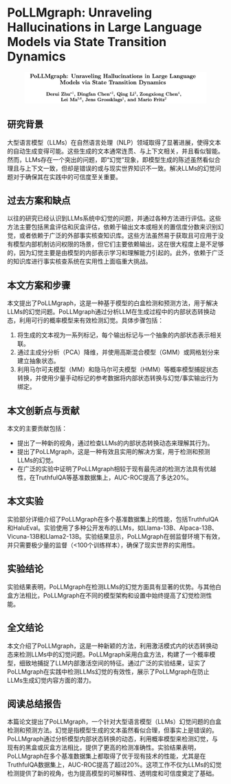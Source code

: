 # PoLLMgraph: Unraveling Hallucinations in Large Language Models via State Transition Dynamics

<figure><img src="../.gitbook/assets/image (1) (1) (1) (1) (1) (1) (1) (1) (1) (1) (1) (1) (1) (1) (1) (1) (1) (1) (1).png" alt=""><figcaption></figcaption></figure>

## 研究背景

大型语言模型（LLMs）在自然语言处理（NLP）领域取得了显著进展，使得文本的自动生成变得可能。这些生成的文本通常连贯、与上下文相关，并且看似智能。然而，LLMs存在一个突出的问题，即“幻觉”现象，即模型生成的陈述虽然看似合理且与上下文一致，但却是错误的或与现实世界知识不一致。解决LLMs的幻觉问题对于确保其在实践中的可信度至关重要。

## 过去方案和缺点

以往的研究已经认识到LLMs系统中幻觉的问题，并通过各种方法进行评估。这些方法主要包括黑盒评估和灰盒评估，依赖于输出文本或相关的置信度分数来识别幻觉，或者依赖于广泛的外部事实核查知识库。这些方法虽然易于获取且可应用于没有模型内部机制访问权限的场景，但它们主要依赖输出，这在很大程度上是不足够的，因为幻觉主要是由模型的内部表示学习和理解能力引起的。此外，依赖于广泛的知识库进行事实核查系统在实用性上面临重大挑战。

## 本文方案和步骤

本文提出了PoLLMgraph，这是一种基于模型的白盒检测和预测方法，用于解决LLMs的幻觉问题。PoLLMgraph通过分析LLM在生成过程中的内部状态转换动态，利用可行的概率模型来有效检测幻觉。具体步骤包括：

1. 将生成的文本视为一系列标记，每个输出标记与一个抽象的内部状态表示相关联。
2. 通过主成分分析（PCA）降维，并使用高斯混合模型（GMM）或网格划分来建立抽象状态。
3. 利用马尔可夫模型（MM）和隐马尔可夫模型（HMM）等概率模型捕捉状态转换，并使用少量手动标记的参考数据将内部状态转换与幻觉/事实输出行为绑定。

## 本文创新点与贡献

本文的主要贡献包括：

* 提出了一种新的视角，通过检查LLMs的内部状态转换动态来理解其行为。
* 提出了PoLLMgraph，这是一种有效且实用的解决方案，用于检测和预测LLMs的幻觉。
* 在广泛的实验中证明了PoLLMgraph相较于现有最先进的检测方法具有优越性，在TruthfulQA等基准数据集上，AUC-ROC提高了多达20%。

## 本文实验

实验部分详细介绍了PoLLMgraph在多个基准数据集上的性能，包括TruthfulQA和HaluEval。实验使用了多种公开发布的LLMs，如Llama-13B、Alpaca-13B、Vicuna-13B和Llama2-13B。实验结果显示，PoLLMgraph在弱监督环境下有效，并只需要极少量的监督（<100个训练样本），确保了现实世界的实用性。

## 实验结论

实验结果表明，PoLLMgraph在检测LLMs的幻觉方面具有显著的优势。与其他白盒方法相比，PoLLMgraph在不同的模型架构和设置中始终提高了幻觉检测性能。

## 全文结论

本文介绍了PoLLMgraph，这是一种新颖的方法，利用激活模式内的状态转换动态来检测LLMs中的幻觉问题。PoLLMgraph采用白盒方法，构建了一个概率模型，细致地捕捉了LLM内部激活空间的特征。通过广泛的实验结果，证实了PoLLMgraph在实践中检测LLMs幻觉的有效性，展示了PoLLMgraph在防止LLMs生成幻觉内容方面的潜力。

## 阅读总结报告

本篇论文提出了PoLLMgraph，一个针对大型语言模型（LLMs）幻觉问题的白盒检测和预测方法。幻觉是指模型生成的文本虽然看似合理，但事实上是错误的。PoLLMgraph通过分析模型内部状态转换的动态，利用概率模型来检测幻觉，与现有的黑盒或灰盒方法相比，提供了更高的检测准确性。实验结果表明，PoLLMgraph在多个基准数据集上都取得了优于现有技术的性能，尤其是在TruthfulQA数据集上，AUC-ROC提高了超过20%。这项工作不仅为LLMs的幻觉检测提供了新的视角，也为提高模型的可解释性、透明度和可信度奠定了基础。

